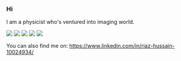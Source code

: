 ### Hi

<!--
**rihus/rihus** is a ✨ _special_ ✨ repository because its `README.md` (this file) appears on your GitHub profile.

Here are some ideas to get you started:

- 🔭 I’m currently working on ...
- 🌱 I’m currently learning ...
- 👯 I’m looking to collaborate on ...
- 🤔 I’m looking for help with ...
- 💬 Ask me about ...
- 📫 How to reach me: ...
- 😄 Pronouns: ...
- ⚡ Fun fact: ...
-->

I am a physicist who's ventured into imaging world.

![](https://img.shields.io/badge/OS-linux-informational?style=flat&logo=<LOGO_NAME>&logoColor=white&color=2bbc8a)
![](https://img.shields.io/badge/Code-python-informational?style=flat&logo=<LOGO_NAME>&logoColor=white&color=2bbc8a)
![](https://img.shields.io/badge/Code-Matlab-informational?style=flat&logo=<LOGO_NAME>&logoColor=white&color=2bbc8a)
![](https://img.shields.io/badge/Shell-bash-informational?style=flat&logo=<LOGO_NAME>&logoColor=white&color=2bbc8a)
![](https://img.shields.io/badge/Tool-latex-informational?style=flat&logo=<LOGO_NAME>&logoColor=white&color=2bbc8a)


You can also find me on: https://www.linkedin.com/in/riaz-hussain-10024934/
